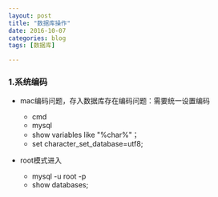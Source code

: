 ```yaml
---
layout: post
title: "数据库操作"
date: 2016-10-07
categories: blog
tags: [数据库]

---
```


### 1.系统编码

- mac编码问题，存入数据库存在编码问题：需要统一设置编码
  + cmd
  + mysql
  + show variables like "%char%"；
  + set character_set_database=utf8;

- root模式进入
  + mysql -u root -p
  + show databases;
